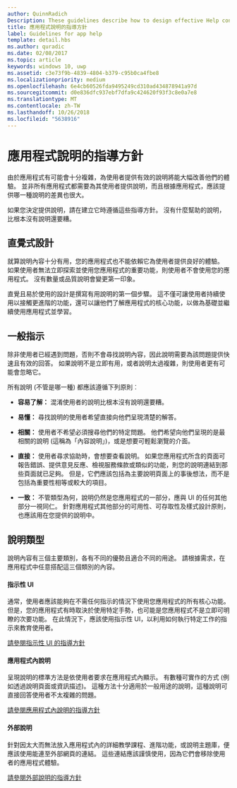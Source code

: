 ```yaml
---
author: QuinnRadich
Description: These guidelines describe how to design effective Help content for your app.
title: 應用程式說明的指導方針
label: Guidelines for app help
template: detail.hbs
ms.author: quradic
ms.date: 02/08/2017
ms.topic: article
keywords: windows 10, uwp
ms.assetid: c3e73f9b-4839-4804-b379-c95b0ca4fbe8
ms.localizationpriority: medium
ms.openlocfilehash: 6e4cb60526fda9495249cd310ad434878941a97d
ms.sourcegitcommit: d0e836dfc937ebf7dfa9c424620f93f3c8e0a7e8
ms.translationtype: MT
ms.contentlocale: zh-TW
ms.lasthandoff: 10/26/2018
ms.locfileid: "5638916"
---
```

# <a name="guidelines-for-app-help"></a>應用程式說明的指導方針



由於應用程式有可能會十分複雜，為使用者提供有效的說明將能大幅改善他們的體驗。 並非所有應用程式都需要為其使用者提供說明，而且根據應用程式，應該提供哪一種說明的差異也很大。

如果您決定提供說明，請在建立它時遵循這些指導方針。 沒有什麼幫助的說明，比根本沒有說明還要糟。

## <a name="intuitive-design"></a>直覺式設計

就算說明內容十分有用，您的應用程式也不能依賴它為使用者提供良好的體驗。 如果使用者無法立即探索並使用您應用程式的重要功能，則使用者不會使用您的應用程式。 沒有數量或品質說明會變更第一印象。

直覺且易於使用的設計是撰寫有用說明的第一個步驟。 這不僅可讓使用者持續使用以接觸更進階的功能，還可以讓他們了解應用程式的核心功能，以做為基礎並繼續使用應用程式並學習。

## <a name="general-instructions"></a>一般指示

除非使用者已經遇到問題，否則不會尋找說明內容，因此說明需要為該問題提供快速且有效的回答。 如果說明不是立即有用，或者說明太過複雜，則使用者更有可能會忽略它。

所有說明 (不管是哪一種) 都應該遵循下列原則︰

-   **容易了解：** 混淆使用者的說明比根本沒有說明還要糟。

-   **易懂：** 尋找說明的使用者希望直接向他們呈現清楚的解答。

-   **相關：** 使用者不希望必須搜尋他們的特定問題。 他們希望向他們呈現的是最相關的說明 (這稱為「內容說明」)，或是想要可輕鬆瀏覽的介面。

-   **直接：** 使用者尋求協助時，會想要查看說明。 如果您應用程式所含的頁面可報告錯誤、提供意見反應、檢視服務條款或類似的功能，則您的說明連結到那些頁面就已足夠。 但是，它們應該包括為主要說明頁面上的事後想法，而不是包括為重要性相等或較大的項目。

-   **一致：** 不管類型為何，說明仍然是您應用程式的一部分，應與 UI 的任何其他部分一視同仁。 針對應用程式其他部分的可用性、可存取性及樣式設計原則，也應該用在您提供的說明中。

## <a name="types-of-help"></a>說明類型

說明內容有三個主要類別，各有不同的優勢且適合不同的用途。 請根據需求，在應用程式中任意搭配這三個類別的內容。

#### <a name="instructional-ui"></a>指示性 UI

通常，使用者應該能夠在不需任何指示的情況下使用您應用程式的所有核心功能。 但是，您的應用程式有時取決於使用特定手勢，也可能是您應用程式不是立即可明瞭的次要功能。 在此情況下，應該使用指示性 UI，以利用如何執行特定工作的指示來教育使用者。

[請參閱指示性 UI 的指導方針](instructional-ui.md)

#### <a name="in-app-help"></a>應用程式內說明

呈現說明的標準方法是依使用者要求在應用程式內顯示。 有數種可實作的方式 (例如透過說明頁面或資訊描述)。 這種方法十分適用於一般用途的說明，這種說明可直接回答使用者不太複雜的問題。

[請參閱應用程式內說明的指導方針](in-app-help.md)

#### <a name="external-help"></a>外部說明

針對因太大而無法放入應用程式內的詳細教學課程、進階功能，或說明主題庫，便應該使用能連至外部網頁的連結。 這些連結應該謹慎使用，因為它們會移除使用者的應用程式體驗。

[請參閱外部說明的指導方針](external-help.md)


